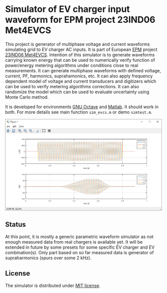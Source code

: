 # Simulator of EV charger input waveform for EPM project 23IND06 Met4EVCS

This project is generator of multiphase voltage and current waveforms simulating grid to EV charger AC inputs. It is part of European [EPM](https://www.metpart.eu) project [23IND06 Met4EVCS](https://www.vsl.nl/en/met4evcs/).
Intention of this simulator is to generate waveforms carrying known energy that can be used to numerically verify function of power/energy metering algorithms under conditions close to real measurements.
It can generate multiphase waveforms with defined voltage, current, PF, harmonics, suprahamonics, etc. It can also apply frequency dependent model of voltage and current transducers and digitizers which can be used to verify
metering algorithms corrections. It can also randomize the model which can be used to evaluate uncertainty using Monte Carlo method.

It is developed for environments [GNU Octave](https://octave.org) and [Matlab](https://www.mathworks.com/products/matlab.html). It should work in both.
For more details see main function `sim_evcs.m` or demo `simtest.m`.

<img src="./figs/fig_waves_1.png">

## Status
At this point, it is mostly a generic parametric waveform simulator as not enough measured data from real chargers is available yet.
It will be extended in future by some presets for some specific EV charger and EV combination(s).
Only part based on so far measured data is generator of supraharmonics (spurs over some 2 kHz).

## License
The simulator is distributed under [MIT license](./LICENSE.txt). 
